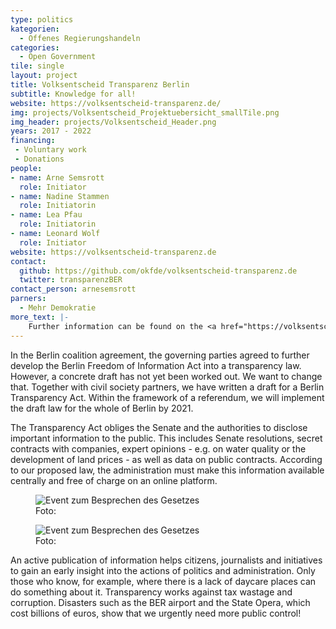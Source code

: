```yaml
---
type: politics
kategorien:
  - Offenes Regierungshandeln
categories:
  - Open Government
tile: single
layout: project
title: Volksentscheid Transparenz Berlin
subtitle: Knowledge for all!
website: https://volksentscheid-transparenz.de/
img: projects/Volksentscheid_Projektuebersicht_smallTile.png
img_header: projects/Volksentscheid_Header.png
years: 2017 - 2022
financing:
 - Voluntary work
 - Donations
people:
- name: Arne Semsrott
  role: Initiator
- name: Nadine Stammen
  role: Initiatorin
- name: Lea Pfau
  role: Initiatorin
- name: Leonard Wolf
  role: Initiator
website: https://volksentscheid-transparenz.de
contact:
  github: https://github.com/okfde/volksentscheid-transparenz.de
  twitter: transparenzBER
contact_person: arnesemsrott
parners:
  - Mehr Demokratie
more_text: |-
    Further information can be found on the <a href="https://volksentscheid-transparenz.de/">website</a> of the Volksentscheid.
---
```

In the Berlin coalition agreement, the governing parties agreed to further develop the Berlin Freedom of Information Act into a transparency law. However, a concrete draft has not yet been worked out. We want to change that. Together with civil society partners, we have written a draft for a Berlin Transparency Act. Within the framework of a referendum, we will implement the draft law for the whole of Berlin by 2021.

The Transparency Act obliges the Senate and the authorities to disclose important information to the public. This includes Senate resolutions, secret contracts with companies, expert opinions - e.g. on water quality or the development of land prices - as well as data on public contracts. According to our proposed law, the administration must make this information available centrally and free of charge on an online platform.

<div class="two-img offset-lg-2">
  <figure class="license">
    <img alt="Event zum Besprechen des Gesetzes" src="/files/projects/volksentscheid_img_1.jpg">
        <figcaption>Foto:</figcaption>
    </figure>
    <figure class="license">
      <img alt="Event zum Besprechen des Gesetzes" src="/files/projects/volksentscheid_img_2.jpg">
        <figcaption>Foto: </figcaption>
    </figure>
</div>

An active publication of information helps citizens, journalists and initiatives to gain an early insight into the actions of politics and administration. Only those who know, for example, where there is a lack of daycare places can do something about it. Transparency works against tax wastage and corruption. Disasters such as the BER airport and the State Opera, which cost billions of euros, show that we urgently need more public control!
